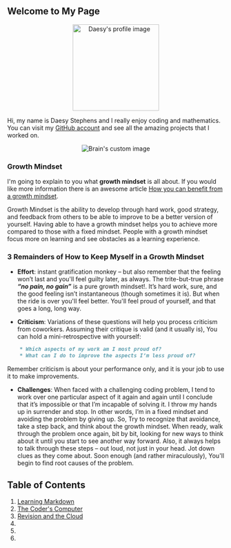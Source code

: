 ## Welcome to My Page

<p align="center" >
  <img src="https://avatars3.githubusercontent.com/u/19614897?s=460&v=4" alt="Daesy's profile image" style="width:200px;height:200px;" />
</p>


Hi, my name is Daesy Stephens and I really enjoy coding and mathematics. You can visit my [GitHub account](https://github.com/daesy13) and see all the amazing projects that I worked on.

<p align="center">
  <img src="https://external-content.duckduckgo.com/iu/?u=https%3A%2F%2Fimage.spreadshirtmedia.com%2Fimage-server%2Fv1%2Fmp%2Fdesigns%2F1012184533%2Cwidth%3D178%2Cheight%3D178%2Fcreative-brain.png&f=1&nofb=1" alt="Brain's custom image"/>
</p>

### Growth Mindset
I'm going to explain to you what **growth mindset** is all about. If you would like more information there is an awesome article [How you can benefit from a growth mindset](https://www.atlassian.com/blog/inside-atlassian/growth-mindset).

Growth Mindset is the ability to develop through hard work, good strategy, and feedback from others to be able to improve to be a better version of yourself. Having able to have a growth mindset helps you to achieve more compared to those with a fixed mindset. People with a growth mindset focus more on learning and see obstacles as a learning experience.

### 3 Remainders of How to Keep Myself in a Growth Mindset

- **Effort**: instant gratification monkey – but also remember that the feeling won’t last and you'll feel guilty later, as always. The trite-but-true phrase **_“no pain, no gain”_**  is a pure growth mindset!. It’s hard work, sure, and the good feeling isn’t instantaneous (though sometimes it is). But when the ride is over you'll feel better. You'll feel proud of yourself, and that goes a long, long way.

- **Criticism**: Variations of these questions will help you process criticism from coworkers. Assuming their critique is valid (and it usually is), You can hold a mini-retrospective with yourself:

```markdown
    * Which aspects of my work am I most proud of?
    * What can I do to improve the aspects I’m less proud of?
```
Remember criticism is about your performance only, and it is your job to use it to make improvements.

- **Challenges**: When faced with a challenging coding problem, I tend to work over one particular aspect of it again and again until I conclude that it’s impossible or that I’m incapable of solving it. I throw my hands up in surrender and stop. In other words, I’m in a fixed mindset and avoiding the problem by giving up.
So, Try to recognize that avoidance, take a step back, and think about the growth mindset. When ready, walk through the problem once again, bit by bit, looking for new ways to think about it until you start to see another way forward. Also, it always helps to talk through these steps – out loud, not just in your head. Jot down clues as they come about. Soon enough (and rather miraculously), You'll begin to find root causes of the problem.

## Table of Contents
1. [Learning Markdown](https://daesystephens.github.io/LearningMarkdown)
2. [The Coder's Computer](https://daesystephens.github.io/thecoderscomputer)
3. [Revision and the Cloud](https://daesystephens.github.io/revisionsandthecloud)
4. []()
5. []()
6. []()